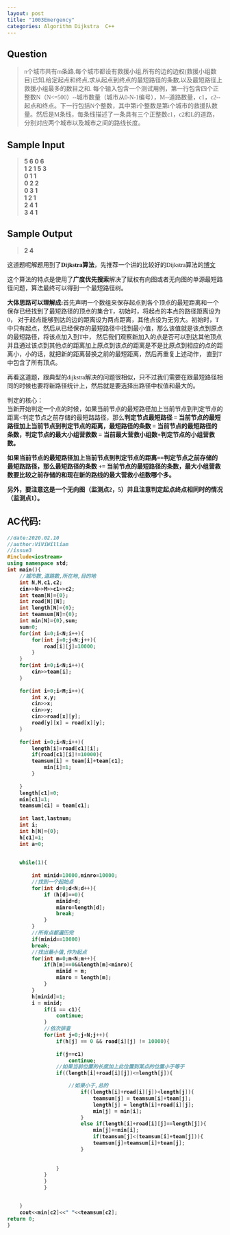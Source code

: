 ```yaml
---
layout: post
title: "1003Emergency"
categories: Algorithm Dijkstra  C++
---
```


Question
--------
><font face="kaiti">n个城市共有m条路,每个城市都设有救援小组,所有的边的边权(救援小组数目)已知,给定起点和终点,求从起点到终点的最短路径的条数,以及最短路径上救援小组最多的数目之和.
>每个输入包含一个测试用例，第一行包含四个正整数N（N<=500）--城市数量（城市从0-N-1编号），M--道路数量，c1，c2--起点和终点。下一行包括N个整数，其中第i个整数是第i个城市的救援队数量。然后是M条线，每条线描述了一条具有三个正整数c1，c2和L的道路，分别对应两个城市以及城市之间的路线长度。</font>  

Sample Input
------------
><strong>5 6 0 6  
>1 2 1 5 3  
>0 1 1  
>0 2 2  
>0 3 1  
>1 2 1  
>2 4 1  
>3 4 1</strong>  

Sample Output
-------------
><strong>2 4</strong>


<font face="仿宋">这道题呢解题用到了<strong>Dijkstra算法</strong>，先推荐一个讲的比较好的Dijkstra算法的<a href="https://blog.csdn.net/qq_35644234/article/details/60870719">博文</a></font>

<font face="仿宋">这个算法的特点是使用了<strong>广度优先搜索</strong>解决了赋权有向图或者无向图的单源最短路径问题，算法最终可以得到一个最短路径树。</font>

<font face="仿宋"><strong>大体思路可以理解成:</strong>首先声明一个数组来保存起点到各个顶点的最短距离和一个保存已经找到了最短路径的顶点的集合T，初始时，将起点的本点的路径距离设为0，
对于起点能够到达的边的距离设为两点距离，其他点设为无穷大。初始时，T中只有起点，然后从已经保存的最短路径中找到最小值，那么该值就是该点到原点的最短路径，将该点加入到T中，
然后我们观察新加入的点是否可以到达其他顶点并且通过该点到其他点的距离加上原点到该点的距离是不是比原点到相应的点的距离小，小的话，就把新的距离替换之前的最短距离，然后再重复上述动作，
直到T中包含了所有顶点。</font>

<font face="仿宋">再看这道题，跟典型的dijkstra解决的问题很相似，只不过我们需要在跟最短路径相同的时候也要将新路径统计上，然后就是要选择出路径中权值和最大的。</font>

<font face="仿宋">判定的核心：  
当新开始判定一个点的时候，如果当前节点的最短路径加上当前节点到判定节点的距离<判定节点之前存储的最短路路径，那么<strong>判定节点最短路径 = 当前节点的最短路径加上当前节点到判定节点的距离，最短路径的条数 = 当前节点的最短路径的条数，判定节点的最大小组营救数 = 当前最大营救小组数+判定节点的小组营救数。<strong></font>

<font face="仿宋">如果当前节点的最短路径加上当前节点到判定节点的距离==判定节点之前存储的最短路路径，那么<strong>最短路径的条数 += 当前节点的最短路径的条数，最大小组营救数要比较之前存储的和现在新的路线的最大营救小组数哪个多。</strong></font>

<font face="仿宋">另外，要注意这是一个无向图（监测点2，5）并且<strong>注意判定起点终点相同时的情况</strong>（监测点1）。</font>

AC代码:
------

```C++
//date:2020.02.10
//author:ViViWilliam
//issue3
#include<iostream> 
using namespace std;
int main(){
	//城市数,道路数,所在地,目的地 
	int N,M,c1,c2; 
	cin>>N>>M>>c1>>c2;
	int team[N]={0};
	int road[N][N];
	int length[N]={0};
	int teamsum[N]={0};
	int min[N]={0},sum;
	sum=0;
	for(int i=0;i<N;i++){
		for(int j=0;j<N;j++){
			road[i][j]=10000;
		}
	}
	for(int i=0;i<N;i++){
		cin>>team[i];
	}
	
	for(int i=0;i<M;i++){
		int x,y; 
		cin>>x;
		cin>>y;
		cin>>road[x][y];
		road[y][x] = road[x][y];
	}
	
	for(int i=0;i<N;i++){
		length[i]=road[c1][i];
		if(road[c1][i]!=10000){
		teamsum[i] = team[i]+team[c1];
			min[i]=1;
		}
				
	}
	length[c1]=0;
	min[c1]=1;
	teamsum[c1] = team[c1];
	
	int last,lastnum;
	int i;
	int h[N]={0};
	h[c1]=1;
	int a=0;

	
	while(1){
		
		int minid=10000,minro=10000;
		//找到一个起始点 
		for(int d=0;d<N;d++){
			if (h[d]==0){
				minid=d;
				minro=length[d];
				break;
			}
		}
		//所有点都遍历完 
		if(minid==10000)
		break;
		//找出最小值,作为起点 
		for(int m=0;m<N;m++){
			if(h[m]==0&&length[m]<minro){
				minid = m;
				minro = length[m];
			}
		}
		h[minid]=1;
		i = minid;
			if(i == c1){
				continue;
			}
			//依次排查 
			for(int j=0;j<N;j++){
				if(h[j] == 0 && road[i][j] != 10000){
				
				if(j==c1)
					continue;
				//如果当前位置的长度加上此位置到某点的位置小于等于 
				if((length[i]+road[i][j])<=length[j]){

					//如果小于,总的 					
						if((length[i]+road[i][j])<length[j]){
							teamsum[j] = teamsum[i]+team[j];
							length[j] = length[i]+road[i][j];
							min[j] = min[i];
						}
						else if(length[i]+road[i][j]==length[j]){
							min[j]+=min[i];
							if(teamsum[j]<(teamsum[i]+team[j])){
							teamsum[j]=teamsum[i]+team[j];
						}
						
					
				}	
		    }
		    }
			}


	} 
	cout<<min[c2]<<" "<<teamsum[c2];
return 0; 
}
```
